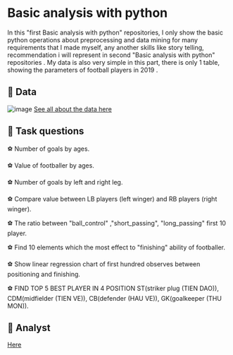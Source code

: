 # Basic analysis with python
In this "first Basic analysis with python" repositories, I only show the basic python operations about preprocessing and data mining for many requirements that I made myself, any another skills like story telling, recommendation i will represent in second "Basic analysis with python" repositories . My data is also very simple in this part, there is only 1 table, showing the parameters of football players in 2019 .
## 📃 Data
![image](https://github.com/DooPhiLong/Basic-analysis-with-python-1/assets/120476961/36c71344-2d49-4e38-ba21-1ba80cdd77cf)
[See all about the data here](https://github.com/DooPhiLong/Basic-analysis-with-python-1/blob/main/fifa_cleaned.csv)
## 📂 Task questions 
⚽ Number of goals by ages.

⚽ Value of footballer by ages.

⚽ Number of goals by left and right leg.

⚽ Compare value between LB players (left winger) and RB players (right winger).

⚽ The ratio between "ball_control" ,"short_passing", "long_passing" first 10 player.

⚽ Find 10 elements which the most effect to "finishing" ability of footballer.

⚽ Show linear regression chart of first hundred observes between positioning and finishing.

⚽ FIND TOP 5 BEST PLAYER IN 4 POSITION ST(striker plug (TIEN DAO)), CDM(midfielder (TIEN VE)), CB(defender (HAU VE)), GK(goalkeeper (THU MON)).

## 🔎  Analyst

[Here](https://github.com/DooPhiLong/Basic-analysis-with-python-1/blob/main/Analyst%20football%20player.ipynb)

